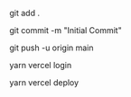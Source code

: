 git add .

git commit -m "Initial Commit"

git push -u origin main

yarn vercel login

yarn vercel deploy